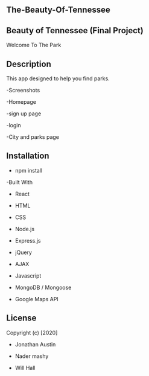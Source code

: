 ## The-Beauty-Of-Tennessee

## Beauty of Tennessee (Final Project)

Welcome To The Park

## Description

This app designed to help you find parks.

-Screenshots

-Homepage

-sign up page

-login

-City and parks page

## Installation

- npm install

-Built With

- React

- HTML

- CSS

- Node.js

- Express.js

- jQuery

- AJAX

- Javascript

- MongoDB / Mongoose

- Google Maps API

## License

Copyright (c) [2020]

- Jonathan Austin

- Nader mashy

- Will Hall